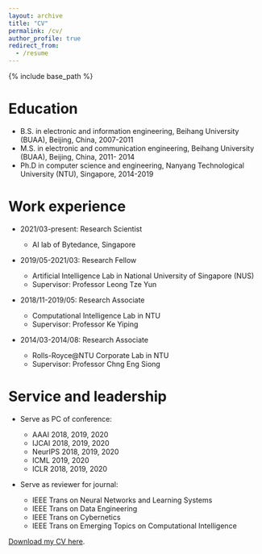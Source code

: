 ```yaml
---
layout: archive
title: "CV"
permalink: /cv/
author_profile: true
redirect_from:
  - /resume
---
```


{% include base_path %}

Education
======
* B.S. in electronic and information engineering, Beihang University (BUAA), Beijing, China, 2007-2011
* M.S. in electronic and communication engineering, Beihang University (BUAA),  Beijing, China, 2011- 2014
* Ph.D in computer science and engineering, Nanyang Technological University (NTU), Singapore, 2014-2019

Work experience
======
* 2021/03-present: Research Scientist 
  * AI lab of Bytedance, Singapore

* 2019/05-2021/03: Research Fellow 
  * Artificial Intelligence Lab in National University of Singapore (NUS)
  * Supervisor: Professor Leong Tze Yun

* 2018/11-2019/05: Research Associate
  * Computational Intelligence Lab in NTU
  * Supervisor: Professor Ke Yiping
  
* 2014/03-2014/08: Research Associate
  * Rolls-Royce@NTU Corporate Lab in NTU
  * Supervisor: Professor Chng Eng Siong                                                                                                                      
  
Service and leadership
======
* Serve as PC of conference: 
  * AAAI 2018, 2019, 2020
  * IJCAI 2018, 2019, 2020
  * NeurIPS 2018, 2019, 2020 
  * ICML 2019, 2020
  * ICLR 2018, 2019, 2020

* Serve as reviewer for journal:
  * IEEE Trans on Neural Networks and Learning Systems
  * IEEE Trans on Data Engineering
  * IEEE Trans on Cybernetics 
  * IEEE Trans on Emerging Topics on Computational Intelligence


[Download my CV here](https://drive.google.com/file/d/1ZdXpftXNnWCN7pdAdM5rgGHjPwvf10ps/view?usp=sharing).
